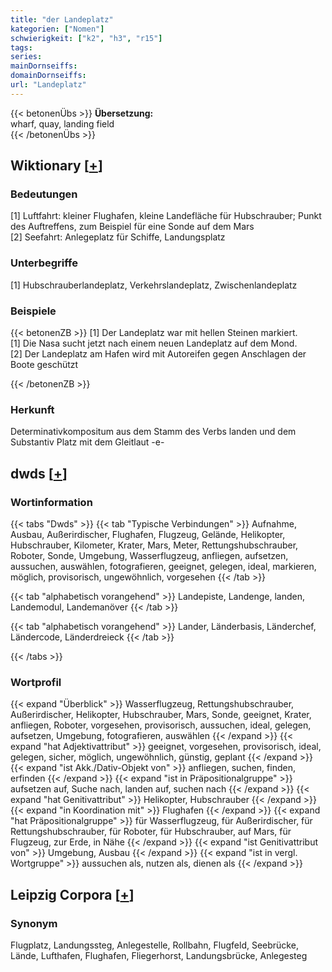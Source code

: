 ```yaml
---
title: "der Landeplatz"
kategorien: ["Nomen"]
schwierigkeit: ["k2", "h3", "r15"]
tags:
series:
mainDornseiffs:
domainDornseiffs:
url: "Landeplatz"
---
```


{{< betonenÜbs >}}
**Übersetzung:**  
wharf, quay, landing field  
{{< /betonenÜbs >}}

## Wiktionary [[+](https://de.wiktionary.org/wiki/Landeplatz)]

### Bedeutungen
[1] Luftfahrt: kleiner Flughafen, kleine Landefläche für Hubschrauber; Punkt des Auftreffens, zum Beispiel für eine Sonde auf dem Mars  
[2] Seefahrt: Anlegeplatz für Schiffe, Landungsplatz  

### Unterbegriffe
[1] Hubschrauberlandeplatz, Verkehrslandeplatz, Zwischenlandeplatz  

### Beispiele
{{< betonenZB >}}
[1] Der Landeplatz war mit hellen Steinen markiert.  
[1] Die Nasa sucht jetzt nach einem neuen Landeplatz auf dem Mond.  
[2] Der Landeplatz am Hafen wird mit Autoreifen gegen Anschlagen der Boote geschützt  

{{< /betonenZB >}}
### Herkunft
Determinativkompositum aus dem Stamm des Verbs landen und dem Substantiv Platz mit dem Gleitlaut -e-  



## dwds [[+](https://www.dwds.de/wb/Landeplatz)]

### Wortinformation
{{< tabs "Dwds" >}}
{{< tab "Typische Verbindungen" >}}
Aufnahme, Ausbau, Außerirdischer, Flughafen, Flugzeug, Gelände, Helikopter, Hubschrauber, Kilometer, Krater, Mars, Meter, Rettungshubschrauber, Roboter, Sonde, Umgebung, Wasserflugzeug, anfliegen, aufsetzen, aussuchen, auswählen, fotografieren, geeignet, gelegen, ideal, markieren, möglich, provisorisch, ungewöhnlich, vorgesehen
{{< /tab >}}

{{< tab "alphabetisch vorangehend" >}}
Landepiste, Landenge, landen, Landemodul, Landemanöver
{{< /tab >}}

{{< tab "alphabetisch vorangehend" >}}
Lander, Länderbasis, Länderchef, Ländercode, Länderdreieck
{{< /tab >}}

{{< /tabs >}}

### Wortprofil
{{< expand "Überblick" >}} Wasserflugzeug, Rettungshubschrauber, Außerirdischer, Helikopter, Hubschrauber, Mars, Sonde, geeignet, Krater, anfliegen, Roboter, vorgesehen, provisorisch, aussuchen, ideal, gelegen, aufsetzen, Umgebung, fotografieren, auswählen {{< /expand >}}
{{< expand "hat Adjektivattribut" >}} geeignet, vorgesehen, provisorisch, ideal, gelegen, sicher, möglich, ungewöhnlich, günstig, geplant {{< /expand >}}
{{< expand "ist Akk./Dativ-Objekt von" >}} anfliegen, suchen, finden, erfinden {{< /expand >}}
{{< expand "ist in Präpositionalgruppe" >}} aufsetzen auf, Suche nach, landen auf, suchen nach {{< /expand >}}
{{< expand "hat Genitivattribut" >}} Helikopter, Hubschrauber {{< /expand >}}
{{< expand "in Koordination mit" >}} Flughafen {{< /expand >}}
{{< expand "hat Präpositionalgruppe" >}} für Wasserflugzeug, für Außerirdischer, für Rettungshubschrauber, für Roboter, für Hubschrauber, auf Mars, für Flugzeug, zur Erde, in Nähe {{< /expand >}}
{{< expand "ist Genitivattribut von" >}} Umgebung, Ausbau {{< /expand >}}
{{< expand "ist in vergl. Wortgruppe" >}} aussuchen als, nutzen als, dienen als {{< /expand >}}

## Leipzig Corpora [[+](https://corpora.uni-leipzig.de/en/res?word=Landeplatz&corpusId=deu_newscrawl-public_2018)]


### Synonym
Flugplatz, Landungssteg, Anlegestelle, Rollbahn, Flugfeld, Seebrücke, Lände, Lufthafen, Flughafen, Fliegerhorst, Landungsbrücke, Anlegesteg

